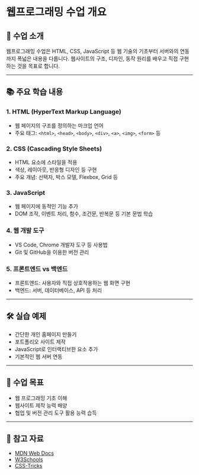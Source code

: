 # 웹프로그래밍 수업 개요

## 📝 수업 소개
웹프로그래밍 수업은 HTML, CSS, JavaScript 등 웹 기술의 기초부터 서버와의 연동까지 폭넓은 내용을 다룹니다. 웹사이트의 구조, 디자인, 동작 원리를 배우고 직접 구현하는 것을 목표로 합니다.

---

## 📚 주요 학습 내용

### 1. HTML (HyperText Markup Language)
- 웹 페이지의 구조를 정의하는 마크업 언어
- 주요 태그: `<html>`, `<head>`, `<body>`, `<div>`, `<a>`, `<img>`, `<form>` 등

### 2. CSS (Cascading Style Sheets)
- HTML 요소에 스타일을 적용
- 색상, 레이아웃, 반응형 디자인 등 구현
- 주요 개념: 선택자, 박스 모델, Flexbox, Grid 등

### 3. JavaScript
- 웹 페이지에 동적인 기능 추가
- DOM 조작, 이벤트 처리, 함수, 조건문, 반복문 등 기본 문법 학습

### 4. 웹 개발 도구
- VS Code, Chrome 개발자 도구 등 사용법
- Git 및 GitHub을 이용한 버전 관리

### 5. 프론트엔드 vs 백엔드
- 프론트엔드: 사용자와 직접 상호작용하는 웹 화면 구현
- 백엔드: 서버, 데이터베이스, API 등 처리

---

## 🛠 실습 예제

- 간단한 개인 홈페이지 만들기
- 포트폴리오 사이트 제작
- JavaScript로 인터랙티브한 요소 추가
- 기본적인 웹 서버 연동

---

## 🎯 수업 목표

- 웹 프로그래밍 기초 이해
- 웹사이트 제작 능력 배양
- 협업 및 버전 관리 도구 활용 능력 습득

---

## 📌 참고 자료

- [MDN Web Docs](https://developer.mozilla.org/)
- [W3Schools](https://www.w3schools.com/)
- [CSS-Tricks](https://css-tricks.com/)


